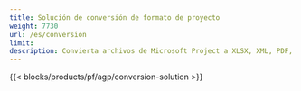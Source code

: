 ```yaml
---
title: Solución de conversión de formato de proyecto 
weight: 7730
url: /es/conversion
limit: 
description: Convierta archivos de Microsoft Project a XLSX, XML, PDF, JPEG, PNG, BMP, TIFF, SVG, TXT y HTML
---
```


{{< blocks/products/pf/agp/conversion-solution >}} 
